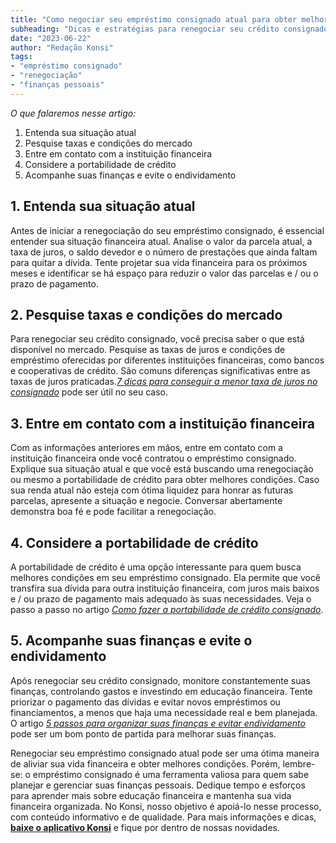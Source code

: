 ```yaml
---
title: "Como negociar seu empréstimo consignado atual para obter melhores condições"
subheading: "Dicas e estratégias para renegociar seu crédito consignado e aliviar sua vida financeira"
date: "2023-06-22"
author: "Redação Konsi"
tags:
- "empréstimo consignado"
- "renegociação"
- "finanças pessoais"
---
```


_O que falaremos nesse artigo:_
1. Entenda sua situação atual
2. Pesquise taxas e condições do mercado
3. Entre em contato com a instituição financeira
4. Considere a portabilidade de crédito
5. Acompanhe suas finanças e evite o endividamento

## 1. Entenda sua situação atual

Antes de iniciar a renegociação do seu empréstimo consignado, é essencial entender sua situação financeira atual. Analise o valor da parcela atual, a taxa de juros, o saldo devedor e o número de prestações que ainda faltam para quitar a dívida. Tente projetar sua vida financeira para os próximos meses e identificar se há espaço para reduzir o valor das parcelas e / ou o prazo de pagamento.

## 2. Pesquise taxas e condições do mercado

Para renegociar seu crédito consignado, você precisa saber o que está disponível no mercado. Pesquise as taxas de juros e condições de empréstimo oferecidas por diferentes instituições financeiras, como bancos e cooperativas de crédito. São comuns diferenças significativas entre as taxas de juros praticadas._[7 dicas para conseguir a menor taxa de juros no consignado](https://konsi.com.br/postagens/7-dicas-para-conseguir-a-menor-taxa-de-juros-no-consignado)_ pode ser útil no seu caso.

## 3. Entre em contato com a instituição financeira

Com as informações anteriores em mãos, entre em contato com a instituição financeira onde você contratou o empréstimo consignado. Explique sua situação atual e que você está buscando uma renegociação ou mesmo a portabilidade de crédito para obter melhores condições. Caso sua renda atual não esteja com ótima liquidez para honrar as futuras parcelas, apresente a situação e negocie. Conversar abertamente demonstra boa fé e pode facilitar a renegociação.

## 4. Considere a portabilidade de crédito

A portabilidade de crédito é uma opção interessante para quem busca melhores condições em seu empréstimo consignado. Ela permite que você transfira sua dívida para outra instituição financeira, com juros mais baixos e / ou prazo de pagamento mais adequado às suas necessidades. Veja o passo a passo no artigo _[Como fazer a portabilidade de crédito consignado](https://konsi.com.br/postagens/como-fazer-a-portabilidade-de-crdito-consignado-passo-a-passo)_.

## 5. Acompanhe suas finanças e evite o endividamento

Após renegociar seu crédito consignado, monitore constantemente suas finanças, controlando gastos e investindo em educação financeira. Tente priorizar o pagamento das dívidas e evitar novos empréstimos ou financiamentos, a menos que haja uma necessidade real e bem planejada. O artigo _[5 passos para organizar suas finanças e evitar endividamento](https://konsi.com.br/postagens/5-passos-para-organizar-suas-financas-e-evitar-endividamento)_ pode ser um bom ponto de partida para melhorar suas finanças.

Renegociar seu empréstimo consignado atual pode ser uma ótima maneira de aliviar sua vida financeira e obter melhores condições. Porém, lembre-se: o empréstimo consignado é uma ferramenta valiosa para quem sabe planejar e gerenciar suas finanças pessoais. Dedique tempo e esforços para aprender mais sobre educação financeira e mantenha sua vida financeira organizada. No Konsi, nosso objetivo é apoiá-lo nesse processo, com conteúdo informativo e de qualidade. Para mais informações e dicas, **[baixe o aplicativo Konsi](https://konsi.com.br/download-apk)** e fique por dentro de nossas novidades.